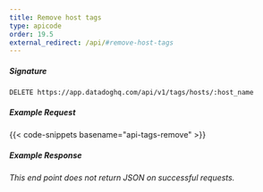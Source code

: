 ```yaml
---
title: Remove host tags
type: apicode
order: 19.5
external_redirect: /api/#remove-host-tags
---
```


##### Signature
`DELETE https://app.datadoghq.com/api/v1/tags/hosts/:host_name`
##### Example Request
{{< code-snippets basename="api-tags-remove" >}}
##### Example Response
*This end point does not return JSON on successful requests.*